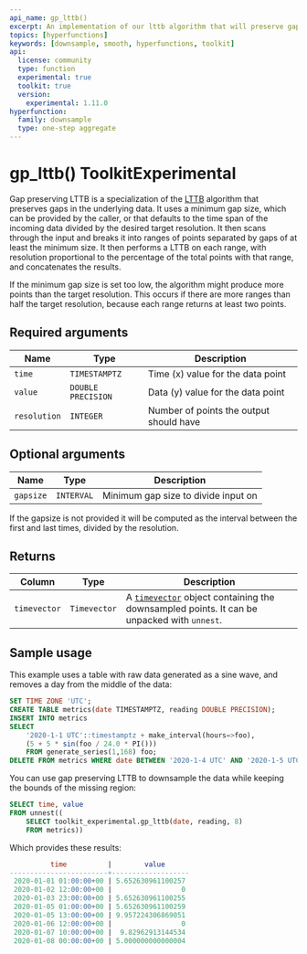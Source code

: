 ```yaml
---
api_name: gp_lttb()
excerpt: An implementation of our lttb algorithm that will preserve gaps in the original data
topics: [hyperfunctions]
keywords: [downsample, smooth, hyperfunctions, toolkit]
api:
  license: community
  type: function
  experimental: true
  toolkit: true
  version:
    experimental: 1.11.0
hyperfunction:
  family: downsample
  type: one-step aggregate
---
```


# gp_lttb()  <tag type="toolkit">Toolkit</tag><tag type="experimental-toolkit">Experimental</tag>

Gap preserving LTTB is a specialization of the [LTTB][lttb] algorithm that
preserves gaps in the underlying data. It uses a minimum gap
size, which can be provided by the caller, or that defaults to the time span of the
incoming data divided by the desired target resolution. It then scans through
the input and breaks it into ranges of points separated by gaps of at least the
minimum size. It then performs a LTTB on each range, with resolution
proportional to the percentage of the total points with that range, and
concatenates the results.

If the minimum gap size is set too low, the algorithm might produce more points
than the target resolution. This occurs if there are more ranges than half the
target resolution, because each range returns at least two points.

## Required arguments

|Name|Type|Description|
|-|-|-|
|`time`|`TIMESTAMPTZ`|Time (x) value for the data point|
|`value`|`DOUBLE PRECISION`|Data (y) value for the data point|
|`resolution`|`INTEGER`|Number of points the output should have|

## Optional arguments

|Name|Type|Description|
|-|-|-|
|`gapsize`|`INTERVAL`|Minimum gap size to divide input on|

If the gapsize is not provided it will be computed as the interval between the first and last times, divided by the resolution.

## Returns

|Column|Type|Description|
|-|-|-|
|`timevector`|`Timevector`|A [`timevector`][hyperfunctions-timevectors] object containing the downsampled points. It can be unpacked with `unnest`.|

## Sample usage

This example uses a table with raw data generated as a sine wave, and removes a
day from the middle of the data:

```sql
SET TIME ZONE 'UTC';
CREATE TABLE metrics(date TIMESTAMPTZ, reading DOUBLE PRECISION);
INSERT INTO metrics
SELECT
    '2020-1-1 UTC'::timestamptz + make_interval(hours=>foo),
    (5 + 5 * sin(foo / 24.0 * PI()))
    FROM generate_series(1,168) foo;
DELETE FROM metrics WHERE date BETWEEN '2020-1-4 UTC' AND '2020-1-5 UTC';
```

You can use gap preserving LTTB to downsample the data while keeping the bounds
of the missing region:

```sql
SELECT time, value
FROM unnest((
    SELECT toolkit_experimental.gp_lttb(date, reading, 8)
    FROM metrics))
```

Which provides these results:

```sql
          time          |        value
------------------------+-------------------
 2020-01-01 01:00:00+00 | 5.652630961100257
 2020-01-02 12:00:00+00 |                 0
 2020-01-03 23:00:00+00 | 5.652630961100255
 2020-01-05 01:00:00+00 | 5.652630961100259
 2020-01-05 13:00:00+00 | 9.957224306869051
 2020-01-06 12:00:00+00 |                 0
 2020-01-07 10:00:00+00 |  9.82962913144534
 2020-01-08 00:00:00+00 | 5.000000000000004
```

[lttb]: /api/:currentVersion:/hyperfunctions/downsample/lttb/
[hyperfunctions-timevectors]: /timescaledb/:currentVersion:/how-to-guides/hyperfunctions/function-pipelines/#timevectors
